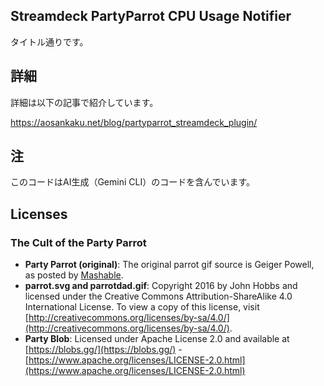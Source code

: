 ## Streamdeck PartyParrot CPU Usage Notifier

タイトル通りです。

## 詳細

詳細は以下の記事で紹介しています。

https://aosankaku.net/blog/partyparrot_streamdeck_plugin/

## 注

このコードはAI生成（Gemini CLI）のコードを含んでいます。

## Licenses

### The Cult of the Party Parrot

*   **Party Parrot (original)**: The original parrot gif source is Geiger Powell, as posted by [Mashable](https://mashable.com/article/party-parrot-creator/).
*   **parrot.svg and parrotdad.gif**: Copyright 2016 by John Hobbs and licensed under the Creative Commons Attribution-ShareAlike 4.0 International License. To view a copy of this license, visit [http://creativecommons.org/licenses/by-sa/4.0/](http://creativecommons.org/licenses/by-sa/4.0/).
* **Party Blob**: Licensed under Apache License 2.0 and available at [https://blobs.gg/](https://blobs.gg/) - [https://www.apache.org/licenses/LICENSE-2.0.html](https://www.apache.org/licenses/LICENSE-2.0.html)
